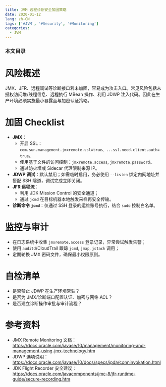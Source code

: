 ```yaml
---
title: JVM 远程诊断安全加固策略
date: 2020-01-12
lang: zh-CN
tags: ['#JVM', '#Security', '#Monitoring']
categories:
  - JVM
---
```


### 本文目录
<!-- toc -->

# 风险概述
JMX、JFR、远程调试等诊断接口若未加固，容易成为攻击入口。常见风险包括未授权访问堆/线程信息、远程执行 MBean 操作、利用 JDWP 注入代码。因此在生产环境必须实施最小暴露面与加密认证策略。

# 加固 Checklist
- **JMX**：
  - 开启 SSL：`com.sun.management.jmxremote.ssl=true`、`...ssl.need.client.auth=true`。
  - 使用基于文件的访问控制：`jmxremote.access`, `jmxremote.password`。
  - 通过防火墙或 Sidecar 代理限制来源 IP。
- **JDWP 调试**：默认禁用；如需临时启用，务必使用 `--listen` 绑定内网地址并搭配 SSH 隧道，调试完成立即关闭。
- **JFR 远程流**：
  - 利用 JDK Mission Control 的安全通道；
  - 通过 `jcmd` 在目标机器本地触发采样再安全传输。
- **诊断命令 `jcmd`**：仅通过 SSH 登录的运维账号执行，结合 `sudo` 控制白名单。

# 监控与审计
- 在日志系统中收集 `jmxremote.access` 登录记录，异常尝试触发告警；
- 使用 `auditd`/CloudTrail 跟踪 `jcmd`, `jmap`, `jstack` 调用；
- 定期轮换 JMX 密码文件，确保最小权限原则。

# 自检清单
- 是否禁止 JDWP 在生产环境常驻？
- 是否为 JMX/诊断端口配置认证、加密与网络 ACL？
- 是否建立诊断操作审批与审计流程？

# 参考资料
- JMX Remote Monitoring 文档：https://docs.oracle.com/javase/10/management/monitoring-and-management-using-jmx-technology.htm
- JDWP 选项说明：https://docs.oracle.com/javase/10/docs/specs/jpda/conninvokation.html
- JDK Flight Recorder 安全建议：https://docs.oracle.com/javacomponents/jmc-8/jfr-runtime-guide/secure-recording.htm
